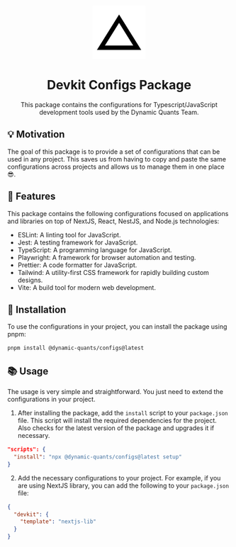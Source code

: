 <p align="center">
  <a href="https://dq.tools">
    <picture >
      <source media="(prefers-color-scheme: dark)" srcset="https://raw.githubusercontent.com/DynamicQuants/devkit/main/assets/images/dq-logo-dark.svg">
      <source media="(prefers-color-scheme: light)" srcset="https://raw.githubusercontent.com/DynamicQuants/devkit/main/assets/images/dq-logo-light.svg">
      <img width="120" height="120" alt="Dynamic Quants logo" src="https://raw.githubusercontent.com/DynamicQuants/devkit/main/assets/images/dq-logo-light.svg">
    </picture>
  </a>
</p>

<h1 align="center">
  Devkit Configs Package
</h1>

<p align="center">
This package contains the configurations for Typescript/JavaScript development tools used by the Dynamic Quants Team.
</p>

## 💡 Motivation

The goal of this package is to provide a set of configurations that can be used in any project. This saves us from having to copy and paste the same configurations across projects and allows us to manage them in one place 😎.

## 🚀 Features

This package contains the following configurations focused on applications and libraries on top of NextJS, React, NestJS, and Node.js technologies:

- ESLint: A linting tool for JavaScript.
- Jest: A testing framework for JavaScript.
- TypeScript: A programming language for JavaScript.
- Playwright: A framework for browser automation and testing.
- Prettier: A code formatter for JavaScript.
- Tailwind: A utility-first CSS framework for rapidly building custom designs.
- Vite: A build tool for modern web development.

## 🔌 Installation

To use the configurations in your project, you can install the package using pnpm:

```bash
pnpm install @dynamic-quants/configs@latest
```

## 📚 Usage

The usage is very simple and straightforward. You just need to extend the configurations in your project.

1. After installing the package, add the `install` script to your `package.json` file. This script will install the required dependencies for the project. Also checks for the latest version of the package and upgrades it if necessary.

```json
"scripts": {
  "install": "npx @dynamic-quants/configs@latest setup"
}
```

2. Add the necessary configurations to your project. For example, if you are using NextJS library, you can add the following to your `package.json` file:

```json
{
  "devkit": {
    "template": "nextjs-lib"
  }
}
```
